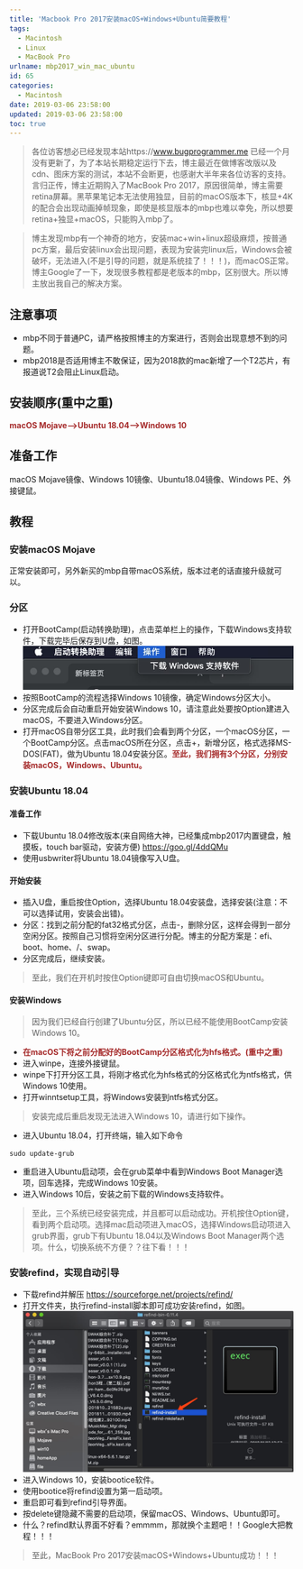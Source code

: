 ```yaml
---
title: 'Macbook Pro 2017安装macOS+Windows+Ubuntu简要教程'
tags:
  - Macintosh
  - Linux
  - MacBook Pro
urlname: mbp2017_win_mac_ubuntu
id: 65
categories:
  - Macintosh
date: 2019-03-06 23:58:00
updated: 2019-03-06 23:58:00
toc: true
---
```


>各位访客想必已经发现本站https://www.bugprogrammer.me 已经一个月没有更新了，为了本站长期稳定运行下去，博主最近在做博客改版以及cdn、图床方案的测试，本站不会断更，也感谢大半年来各位访客的支持。言归正传，博主近期购入了MacBook Pro 2017，原因很简单，博主需要retina屏幕。黑苹果笔记本无法使用独显，目前的macOS版本下，核显+4K的配合会出现动画掉帧现象，即使是核显版本的mbp也难以幸免，所以想要retina+独显+macOS，只能购入mbp了。

> 博主发现mbp有一个神奇的地方，安装mac+win+linux超级麻烦，按普通pc方案，最后安装linux会出现问题，表现为安装完linux后，Windows会被破坏，无法进入(不是引导的问题，就是系统挂了！！！)，而macOS正常。博主Google了一下，发现很多教程都是老版本的mbp，区别很大。所以博主放出我自己的解决方案。
<!--more-->

## 注意事项
* mbp不同于普通PC，请严格按照博主的方案进行，否则会出现意想不到的问题。
* mbp2018是否适用博主不敢保证，因为2018款的mac新增了一个T2芯片，有报道说T2会阻止Linux启动。

## 安装顺序(重中之重)
<font color=#A52A2A >**macOS Mojave-->Ubuntu 18.04-->Windows 10**</font>

## 准备工作
macOS Mojave镜像、Windows 10镜像、Ubuntu18.04镜像、Windows PE、外接键鼠。

## 教程

### 安装macOS Mojave
正常安装即可，另外新买的mbp自带macOS系统，版本过老的话直接升级就可以。

### 分区
* 打开BootCamp(启动转换助理)，点击菜单栏上的操作，下载Windows支持软件，下载完毕后保存到U盘，如图。
![](/images/75a0d5124f3e6e152ffb49529f4580d1199f655e.jpg)
* 按照BootCamp的流程选择Windows 10镜像，确定Windows分区大小。
* 分区完成后会自动重启开始安装Windows 10，请注意此处要按Option建进入macOS，不要进入Windows分区。
* 打开macOS自带分区工具，此时我们会看到两个分区，一个macOS分区，一个BootCamp分区。点击macOS所在分区，点击+，新增分区，格式选择MS-DOS(FAT)，做为Ubuntu 18.04安装分区。<font color=#A52A2A >**至此，我们拥有3个分区，分别安装macOS，Windows、Ubuntu。**</font>

### 安装Ubuntu 18.04
#### 准备工作
* 下载Ubuntu 18.04修改版本(来自网络大神，已经集成mbp2017内置键盘，触摸板，touch bar驱动，安装方便)
https://goo.gl/4ddQMu
* 使用usbwriter将Ubuntu 18.04镜像写入U盘。

#### 开始安装
* 插入U盘，重启按住Option，选择Ubuntu 18.04安装盘，选择安装(注意：不可以选择试用，安装会出错)。
* 分区：找到之前分配的fat32格式分区，点击-，删除分区，这样会得到一部分空闲分区。按照自己习惯将空闲分区进行分配。博主的分配方案是：efi、boot、home、/、swap。
* 分区完成后，继续安装。

> 至此，我们在开机时按住Option键即可自由切换macOS和Ubuntu。

#### 安装Windows
> 因为我们已经自行创建了Ubuntu分区，所以已经不能使用BootCamp安装Windows 10。

* <font color=#A52A2A >**在macOS下将之前分配好的BootCamp分区格式化为hfs格式。(重中之重)**</font>
* 进入winpe，连接外接键鼠。
* winpe下打开分区工具，将刚才格式化为hfs格式的分区格式化为ntfs格式，供Windows 10使用。
* 打开winntsetup工具，将Windows安装到ntfs格式分区。

> 安装完成后重启发现无法进入Windows 10，请进行如下操作。

* 进入Ubuntu 18.04，打开终端，输入如下命令
```
sudo update-grub
```
* 重启进入Ubuntu启动项，会在grub菜单中看到Windows Boot Manager选项，回车选择，完成Windows 10安装。
* 进入Windows 10后，安装之前下载的Windows支持软件。

> 至此，三个系统已经安装完成，并且都可以启动成功。开机按住Option键，看到两个启动项。选择mac启动项进入macOS，选择Windows启动项进入grub界面，grub下有Ubuntu 18.04以及Windows Boot Manager两个选项。什么，切换系统不方便？？往下看！！！

### 安装refind，实现自动引导
* 下载refind并解压
https://sourceforge.net/projects/refind/
* 打开文件夹，执行refind-install脚本即可成功安装refind，如图。
![](/images/8632cec3cc44f7485e92c8727ba9e3a17a7fb808.jpg)
* 进入Windows 10，安装bootice软件。
* 使用bootice将refind设置为第一启动项。
* 重启即可看到refind引导界面。
* 按delete键隐藏不需要的启动项，保留macOS、Windows、Ubuntu即可。
* 什么？refind默认界面不好看？emmmm，那就换个主题吧！！Google大把教程！！！

> 至此，MacBook Pro 2017安装macOS+Windows+Ubuntu成功！！！